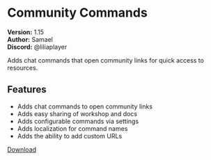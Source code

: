 # Community Commands

**Version:** 1.15  
**Author:** Samael  
**Discord:** @liliaplayer  

Adds chat commands that open community links for quick access to resources.

## Features

- Adds chat commands to open community links
- Adds easy sharing of workshop and docs
- Adds configurable commands via settings
- Adds localization for command names
- Adds the ability to add custom URLs

[Download](https://github.com/LiliaFramework/Modules/raw/refs/heads/gh-pages/communitycommands.zip)

